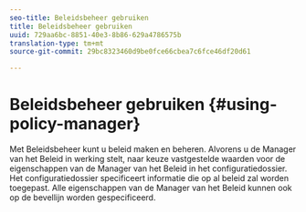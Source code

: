 ```yaml
---
seo-title: Beleidsbeheer gebruiken
title: Beleidsbeheer gebruiken
uuid: 729aa6bc-8851-40e3-8b86-629a4786575b
translation-type: tm+mt
source-git-commit: 29bc8323460d9be0fce66cbea7c6fce46df20d61

---
```



# Beleidsbeheer gebruiken {#using-policy-manager}

Met Beleidsbeheer kunt u beleid maken en beheren. Alvorens u de Manager van het Beleid in werking stelt, naar keuze vastgestelde waarden voor de eigenschappen van de Manager van het Beleid in het configuratiedossier. Het configuratiedossier specificeert informatie die op al beleid zal worden toegepast. Alle eigenschappen van de Manager van het Beleid kunnen ook op de bevellijn worden gespecificeerd.

